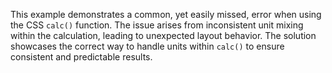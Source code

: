 This example demonstrates a common, yet easily missed, error when using the CSS `calc()` function.  The issue arises from inconsistent unit mixing within the calculation, leading to unexpected layout behavior. The solution showcases the correct way to handle units within `calc()` to ensure consistent and predictable results.